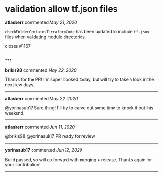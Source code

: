 # validation allow tf.json files

**atlaskerr** commented *May 21, 2020*

`checkFolderContainsTerraformCode` has been updated to include `tf.json` files when validating module directories.

closes #1167 

<br />
***


**brikis98** commented *May 22, 2020*

Thanks for the PR! I'm super booked today, but will try to take a look in the next few days.
***

**atlaskerr** commented *May 22, 2020*

@yorinasub17 Sure thing! I'll try to carve out some time to knock it out this weekend.
***

**atlaskerr** commented *Jun 11, 2020*

@brikis98 @yorinasub17 PR ready for review
***

**yorinasub17** commented *Jun 12, 2020*

Build passed, so will go forward with merging + release. Thanks again for your contribution!
***

